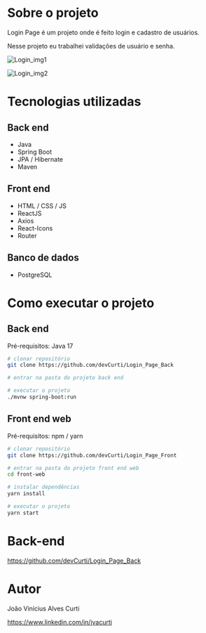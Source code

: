 # Sobre o projeto

Login Page é um projeto onde é feito login e cadastro de usuários.

Nesse projeto eu trabalhei validações de usuário e senha.

![Login_img1](https://github.com/devCurti/Login_Page/assets/106403307/8f407598-711c-4c05-989f-d4d38edccb91)

![Login_img2](https://github.com/devCurti/Login_Page/assets/106403307/45c3dc86-9cfa-4140-aaf8-5743186c1f0a)


# Tecnologias utilizadas
## Back end
- Java
- Spring Boot
- JPA / Hibernate
- Maven
## Front end
- HTML / CSS / JS
- ReactJS
- Axios
- React-Icons
- Router
## Banco de dados
- PostgreSQL
# Como executar o projeto

## Back end
Pré-requisitos: Java 17

```bash
# clonar repositório
git clone https://github.com/devCurti/Login_Page_Back

# entrar na pasta do projeto back end

# executar o projeto
./mvnw spring-boot:run
```

## Front end web
Pré-requisitos: npm / yarn

```bash
# clonar repositório
git clone https://github.com/devCurti/Login_Page_Front

# entrar na pasta do projeto front end web
cd front-web

# instalar dependências
yarn install

# executar o projeto
yarn start
```

# Back-end

https://github.com/devCurti/Login_Page_Back

# Autor

João Vinícius Alves Curti

https://www.linkedin.com/in/jvacurti
